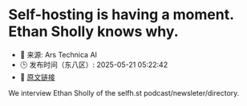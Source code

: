 # Self-hosting is having a moment. Ethan Sholly knows why.
- 📅 来源: Ars Technica AI
- 🕒 发布时间（东八区）: 2025-05-21 05:22:42
- 🔗 [原文链接](https://arstechnica.com/gadgets/2025/05/self-hosting-is-having-a-moment-ethan-sholly-knows-why/)

We interview Ethan Sholly of the selfh.st podcast/newsleter/directory.
